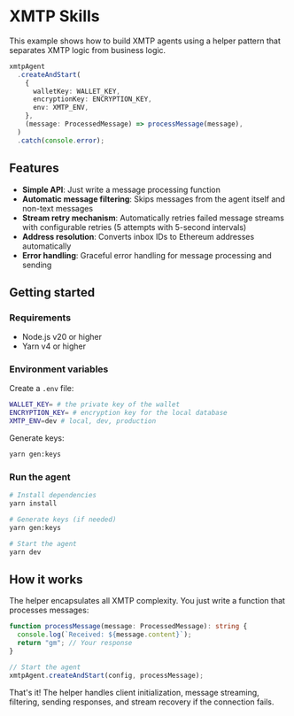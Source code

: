 # XMTP Skills

This example shows how to build XMTP agents using a helper pattern that separates XMTP logic from business logic.

```typescript
xmtpAgent
  .createAndStart(
    {
      walletKey: WALLET_KEY,
      encryptionKey: ENCRYPTION_KEY,
      env: XMTP_ENV,
    },
    (message: ProcessedMessage) => processMessage(message),
  )
  .catch(console.error);
```

## Features

- **Simple API**: Just write a message processing function
- **Automatic message filtering**: Skips messages from the agent itself and non-text messages
- **Stream retry mechanism**: Automatically retries failed message streams with configurable retries (5 attempts with 5-second intervals)
- **Address resolution**: Converts inbox IDs to Ethereum addresses automatically
- **Error handling**: Graceful error handling for message processing and sending

## Getting started

### Requirements

- Node.js v20 or higher
- Yarn v4 or higher

### Environment variables

Create a `.env` file:

```bash
WALLET_KEY= # the private key of the wallet
ENCRYPTION_KEY= # encryption key for the local database
XMTP_ENV=dev # local, dev, production
```

Generate keys:

```bash
yarn gen:keys
```

### Run the agent

```bash
# Install dependencies
yarn install

# Generate keys (if needed)
yarn gen:keys

# Start the agent
yarn dev
```

## How it works

The helper encapsulates all XMTP complexity. You just write a function that processes messages:

```typescript
function processMessage(message: ProcessedMessage): string {
  console.log(`Received: ${message.content}`);
  return "gm"; // Your response
}

// Start the agent
xmtpAgent.createAndStart(config, processMessage);
```

That's it! The helper handles client initialization, message streaming, filtering, sending responses, and stream recovery if the connection fails.
